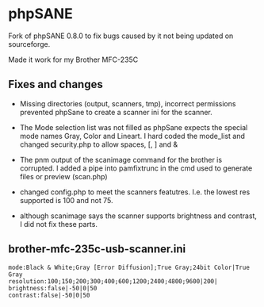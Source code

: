 # phpSANE
Fork of phpSANE 0.8.0 to fix bugs caused by it not being updated on sourceforge.

Made it work for my Brother MFC-235C

## Fixes and changes

* Missing directories (output, scanners, tmp), incorrect permissions prevented phpSane to create a scanner ini for the scanner.

* The Mode selection list was not filled as phpSane expects the special mode names Gray, Color and Lineart. I hard coded the mode_list and changed security.php to allow spaces, [, ] and &

* The pnm output of the scanimage command for the brother is corrupted. I added a pipe into pamfixtrunc in the cmd used to generate files or preview (scan.php)

* changed config.php to meet the scanners featutres. I.e. the lowest res supported is 100 and not 75.

* although scanimage says the scanner supports brightness and contrast, I did not fix these parts.

## brother-mfc-235c-usb-scanner.ini

	mode:Black & White;Gray [Error Diffusion];True Gray;24bit Color|True Gray
	resolution:100;150;200;300;400;600;1200;2400;4800;9600|200|
	brightness:false|-50|0|50
	contrast:false|-50|0|50
